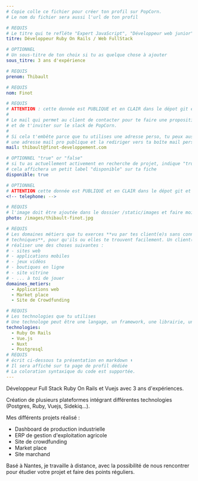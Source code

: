 ```yaml
---
# Copie colle ce fichier pour créer ton profil sur PopCorn.
# Le nom du fichier sera aussi l'url de ton profil

# REQUIS
# Le titre qui te refléte "Expert JavaScript", "Développeur web junior"
titre: Développeur Ruby On Rails / Web FullStack

# OPTIONNEL
# Un sous-titre de ton choix si tu as quelque chose à ajouter
sous_titre: 3 ans d'expérience

# REQUIS
prenom: Thibault

# REQUIS
nom: Finot

# REQUIS
# ATTENTION : cette donnée est PUBLIQUE et en CLAIR dans le dépot git et sur le site
#
# Le mail qui permet au client de contacter pour te faire une proposition de projet
# et de t'inviter sur le slack de PopCorn.
#
# Si cela t'embête parce que tu utilises une adresse perso, tu peux aussi te créer
# une adresse mail pro publique et la rediriger vers ta boîte mail perso
mail: thibault@finot-developpement.com

# OPTIONNEL "true" or "false"
# si tu as actuellement activement en recherche de projet, indique "true" ici,
# cela affichera un petit label "disponible" sur ta fiche
disponible: true

# OPTIONNEL
# ATTENTION cette donnée est PUBLIQUE et en CLAIR dans le dépot git et sur le site
<!-- telephone: -->

# REQUIS
# l'image doit être ajoutée dans le dossier /static/images et faire moins de 100ko ! Sa hauteur affichée sur le site sera de 300px, elle s'adaptera comme elle peut au responsive avec du css.
photo: /images/thibault-finot.jpg

# REQUIS
# Les domaines métiers que tu exerces **vu par tes client(e)s sans connaissances
# techniques**, pour qu'ils ou elles te trouvent facilement. Un client(e) veut par exemple
# réaliser une des choses suivantes :
# - sites web
# - applications mobiles
# - jeux vidéos
# - boutiques en ligne
# - site vitrine
# - ... à toi de jouer
domaines_metiers:
  - Applications web
  - Market place
  - Site de Crowdfunding

# REQUIS
# Les technologies que tu utilises
# Une technologe peut être une langage, un framework, une librairie, un CMS ...
technologies:
  - Ruby On Rails
  - Vue.js
  - Nuxt
  - Postgresql
# REQUIS
# écrit ci-dessous ta présentation en markdown ⬇️
# Il sera affiché sur ta page de profil dédiée
# La coloration syntaxique du code est supportée.
---
```

Développeur Full Stack Ruby On Rails et Vuejs avec 3 ans d'expériences.

Création de plusieurs plateformes intégrant différentes technologies (Postgres, Ruby, Vuejs, Sidekiq...).

Mes différents projets réalisé :
- Dashboard de production industrielle
- ERP de gestion d'exploitation agricole
- Site de crowdfunding
- Market place
- Site marchand

Basé à Nantes, je travaille à distance, avec la possibilité de nous rencontrer pour étudier votre projet et faire des points réguliers.
